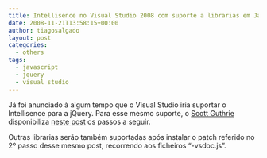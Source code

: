 ```yaml
---
title: Intellisence no Visual Studio 2008 com suporte a librarias em Javascript
date: 2008-11-21T13:58:15+00:00
author: tiagosalgado
layout: post
categories:
  - others
tags:
  - javascript
  - jquery
  - visual studio
---
```

Já foi anunciado à algum tempo que o Visual Studio iria suportar o Intellisence para a jQuery. Para esse mesmo suporte, o <a title="Scott Guthrie blog" href="http://weblogs.asp.net/scottgu" target="_blank">Scott Guthrie</a> disponibiliza <a href="http://weblogs.asp.net/scottgu/archive/2008/11/21/jquery-intellisense-in-vs-2008.aspx" target="_blank">neste post</a> os passos a seguir.

Outras librarias serão também suportadas após instalar o patch referido no 2º passo desse mesmo post, recorrendo aos ficheiros &#8220;-vsdoc.js&#8221;.